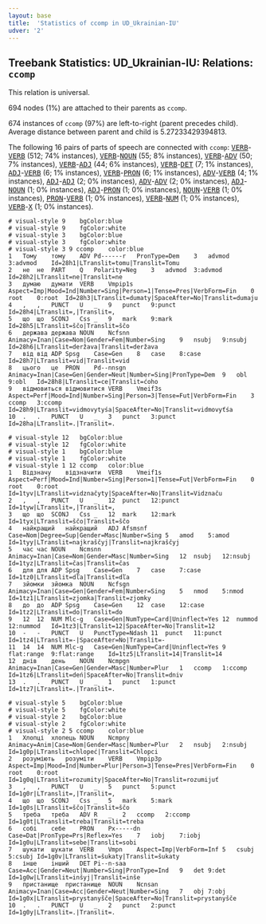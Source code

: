 ```yaml
---
layout: base
title:  'Statistics of ccomp in UD_Ukrainian-IU'
udver: '2'
---
```


## Treebank Statistics: UD_Ukrainian-IU: Relations: `ccomp`

This relation is universal.

694 nodes (1%) are attached to their parents as `ccomp`.

674 instances of `ccomp` (97%) are left-to-right (parent precedes child).
Average distance between parent and child is 5.27233429394813.

The following 16 pairs of parts of speech are connected with `ccomp`: <tt><a href="uk_iu-pos-VERB.html">VERB</a></tt>-<tt><a href="uk_iu-pos-VERB.html">VERB</a></tt> (512; 74% instances), <tt><a href="uk_iu-pos-VERB.html">VERB</a></tt>-<tt><a href="uk_iu-pos-NOUN.html">NOUN</a></tt> (55; 8% instances), <tt><a href="uk_iu-pos-VERB.html">VERB</a></tt>-<tt><a href="uk_iu-pos-ADV.html">ADV</a></tt> (50; 7% instances), <tt><a href="uk_iu-pos-VERB.html">VERB</a></tt>-<tt><a href="uk_iu-pos-ADJ.html">ADJ</a></tt> (44; 6% instances), <tt><a href="uk_iu-pos-VERB.html">VERB</a></tt>-<tt><a href="uk_iu-pos-DET.html">DET</a></tt> (7; 1% instances), <tt><a href="uk_iu-pos-ADJ.html">ADJ</a></tt>-<tt><a href="uk_iu-pos-VERB.html">VERB</a></tt> (6; 1% instances), <tt><a href="uk_iu-pos-VERB.html">VERB</a></tt>-<tt><a href="uk_iu-pos-PRON.html">PRON</a></tt> (6; 1% instances), <tt><a href="uk_iu-pos-ADV.html">ADV</a></tt>-<tt><a href="uk_iu-pos-VERB.html">VERB</a></tt> (4; 1% instances), <tt><a href="uk_iu-pos-ADJ.html">ADJ</a></tt>-<tt><a href="uk_iu-pos-ADJ.html">ADJ</a></tt> (2; 0% instances), <tt><a href="uk_iu-pos-ADV.html">ADV</a></tt>-<tt><a href="uk_iu-pos-ADV.html">ADV</a></tt> (2; 0% instances), <tt><a href="uk_iu-pos-ADJ.html">ADJ</a></tt>-<tt><a href="uk_iu-pos-NOUN.html">NOUN</a></tt> (1; 0% instances), <tt><a href="uk_iu-pos-ADJ.html">ADJ</a></tt>-<tt><a href="uk_iu-pos-PRON.html">PRON</a></tt> (1; 0% instances), <tt><a href="uk_iu-pos-NOUN.html">NOUN</a></tt>-<tt><a href="uk_iu-pos-VERB.html">VERB</a></tt> (1; 0% instances), <tt><a href="uk_iu-pos-PRON.html">PRON</a></tt>-<tt><a href="uk_iu-pos-VERB.html">VERB</a></tt> (1; 0% instances), <tt><a href="uk_iu-pos-VERB.html">VERB</a></tt>-<tt><a href="uk_iu-pos-NUM.html">NUM</a></tt> (1; 0% instances), <tt><a href="uk_iu-pos-VERB.html">VERB</a></tt>-<tt><a href="uk_iu-pos-X.html">X</a></tt> (1; 0% instances).


~~~ conllu
# visual-style 9	bgColor:blue
# visual-style 9	fgColor:white
# visual-style 3	bgColor:blue
# visual-style 3	fgColor:white
# visual-style 3 9 ccomp	color:blue
1	Тому	тому	ADV	Pd------r	PronType=Dem	3	advmod	3:advmod	Id=28h1|LTranslit=tomu|Translit=Tomu
2	не	не	PART	Q	Polarity=Neg	3	advmod	3:advmod	Id=28h2|LTranslit=ne|Translit=ne
3	думаю	думати	VERB	Vmpip1s	Aspect=Imp|Mood=Ind|Number=Sing|Person=1|Tense=Pres|VerbForm=Fin	0	root	0:root	Id=28h3|LTranslit=dumaty|SpaceAfter=No|Translit=dumaju
4	,	,	PUNCT	U	_	9	punct	9:punct	Id=28h4|LTranslit=,|Translit=,
5	що	що	SCONJ	Css	_	9	mark	9:mark	Id=28h5|LTranslit=ščo|Translit=ščo
6	держава	держава	NOUN	Ncfsnn	Animacy=Inan|Case=Nom|Gender=Fem|Number=Sing	9	nsubj	9:nsubj	Id=28h6|LTranslit=deržava|Translit=deržava
7	від	від	ADP	Spsg	Case=Gen	8	case	8:case	Id=28h7|LTranslit=vid|Translit=vid
8	цього	це	PRON	Pd--nnsgn	Animacy=Inan|Case=Gen|Gender=Neut|Number=Sing|PronType=Dem	9	obl	9:obl	Id=28h8|LTranslit=ce|Translit=ćoho
9	відмовиться	відмовитися	VERB	Vmeif3s	Aspect=Perf|Mood=Ind|Number=Sing|Person=3|Tense=Fut|VerbForm=Fin	3	ccomp	3:ccomp	Id=28h9|LTranslit=vidmovytyśа|SpaceAfter=No|Translit=vidmovyťśа
10	.	.	PUNCT	U	_	3	punct	3:punct	Id=28ha|LTranslit=.|Translit=.

~~~


~~~ conllu
# visual-style 12	bgColor:blue
# visual-style 12	fgColor:white
# visual-style 1	bgColor:blue
# visual-style 1	fgColor:white
# visual-style 1 12 ccomp	color:blue
1	Відзначу	відзначити	VERB	Vmeif1s	Aspect=Perf|Mood=Ind|Number=Sing|Person=1|Tense=Fut|VerbForm=Fin	0	root	0:root	Id=1tyv|LTranslit=vidznačyty|SpaceAfter=No|Translit=Vidznaču
2	,	,	PUNCT	U	_	12	punct	12:punct	Id=1tyw|LTranslit=,|Translit=,
3	що	що	SCONJ	Css	_	12	mark	12:mark	Id=1tyx|LTranslit=ščo|Translit=ščo
4	найкращий	найкращий	ADJ	Afsmsnf	Case=Nom|Degree=Sup|Gender=Masc|Number=Sing	5	amod	5:amod	Id=1tyy|LTranslit=najkraščyj|Translit=najkraščyj
5	час	час	NOUN	Ncmsnn	Animacy=Inan|Case=Nom|Gender=Masc|Number=Sing	12	nsubj	12:nsubj	Id=1tyz|LTranslit=čas|Translit=čas
6	для	для	ADP	Spsg	Case=Gen	7	case	7:case	Id=1tz0|LTranslit=dľа|Translit=dľа
7	зйомки	зйомка	NOUN	Ncfsgn	Animacy=Inan|Case=Gen|Gender=Fem|Number=Sing	5	nmod	5:nmod	Id=1tz1|LTranslit=zjomka|Translit=zjomky
8	до	до	ADP	Spsg	Case=Gen	12	case	12:case	Id=1tz2|LTranslit=do|Translit=do
9	12	12	NUM	Mlc-g	Case=Gen|NumType=Card|Uninflect=Yes	12	nummod	12:nummod	Id=1tz3|LTranslit=12|SpaceAfter=No|Translit=12
10	-	-	PUNCT	U	PunctType=Ndash	11	punct	11:punct	Id=1tz4|LTranslit=-|SpaceAfter=No|Translit=-
11	14	14	NUM	Mlc-g	Case=Gen|NumType=Card|Uninflect=Yes	9	flat:range	9:flat:range	Id=1tz5|LTranslit=14|Translit=14
12	днів	день	NOUN	Ncmpgn	Animacy=Inan|Case=Gen|Gender=Masc|Number=Plur	1	ccomp	1:ccomp	Id=1tz6|LTranslit=deń|SpaceAfter=No|Translit=dniv
13	.	.	PUNCT	U	_	1	punct	1:punct	Id=1tz7|LTranslit=.|Translit=.

~~~


~~~ conllu
# visual-style 5	bgColor:blue
# visual-style 5	fgColor:white
# visual-style 2	bgColor:blue
# visual-style 2	fgColor:white
# visual-style 2 5 ccomp	color:blue
1	Хлопці	хлопець	NOUN	Ncmpny	Animacy=Anim|Case=Nom|Gender=Masc|Number=Plur	2	nsubj	2:nsubj	Id=1g0p|LTranslit=chlopeć|Translit=Chlopci
2	розуміють	розуміти	VERB	Vmpip3p	Aspect=Imp|Mood=Ind|Number=Plur|Person=3|Tense=Pres|VerbForm=Fin	0	root	0:root	Id=1g0q|LTranslit=rozumity|SpaceAfter=No|Translit=rozumijuť
3	,	,	PUNCT	U	_	5	punct	5:punct	Id=1g0r|LTranslit=,|Translit=,
4	що	що	SCONJ	Css	_	5	mark	5:mark	Id=1g0s|LTranslit=ščo|Translit=ščo
5	треба	треба	ADV	R	_	2	ccomp	2:ccomp	Id=1g0t|LTranslit=treba|Translit=treba
6	собі	себе	PRON	Px-----dn	Case=Dat|PronType=Prs|Reflex=Yes	7	iobj	7:iobj	Id=1g0u|LTranslit=sebe|Translit=sobi
7	шукати	шукати	VERB	Vmpn	Aspect=Imp|VerbForm=Inf	5	csubj	5:csubj	Id=1g0v|LTranslit=šukaty|Translit=šukaty
8	інше	інший	DET	Pi--n-saa	Case=Acc|Gender=Neut|Number=Sing|PronType=Ind	9	det	9:det	Id=1g0w|LTranslit=inšyj|Translit=inše
9	пристанище	пристанище	NOUN	Ncnsan	Animacy=Inan|Case=Acc|Gender=Neut|Number=Sing	7	obj	7:obj	Id=1g0x|LTranslit=prystanyšče|SpaceAfter=No|Translit=prystanyšče
10	.	.	PUNCT	U	_	2	punct	2:punct	Id=1g0y|LTranslit=.|Translit=.

~~~


